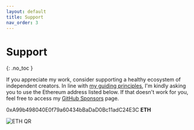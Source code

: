 ```yaml
---
layout: default
title: Support
nav_order: 3
---
```


# Support
{: .no_toc }

If you appreciate my work, consider supporting a healthy ecosystem of independent creators. In line with [my guiding principles](/#2-knowledge-must-be-distributed), I'm kindly asking you to use the Ethereum address listed below. If that doesn't work for you, feel free to access my [GitHub Sponsors](https://github.com/sponsors/paubric) page.

0xA99b498040E0f79a60434bBaDaD0Bc11adC24E3C **ETH**

![ETH QR](../../assets/images/qr-eth-small.png)